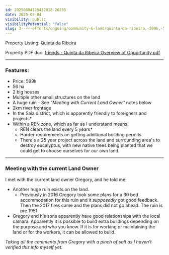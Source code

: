 ```yaml
---
id: 20250804125432018-26285
date: 2025-08-04
visibility: public
visibilityPotential: "false"
slug: 3--⚡--efforts/ongoing/community-&-land/quinta-da-ribeira,-599k,-56-hectares
---
```

Property Listing: [Quinta da Ribeira](https://www.idealista.pt/en/imovel/32655374/) 

Property PDF doc: [friends - Quinta da Ribeira Overview of Opportunity.pdf](/4--x/PublishedAssets/friends---Quinta-da-Ribeira-Overview-of-Opportunity.pdf)

---
### Features:

- Price: 599k
- 56 ha
- 2 big houses
- Multiple other small structures on the land
- A huge ruin - See *"Meeting with Current Land Owner"* notes below
- 2km river frontage
- In the Saia district, which is apparently friendly to foreigners and projects*
- Within a REN zone, which as far as I understand means:
	- REN clears the land every 5 years*
	- Harder requirements on getting additional building permits
	- There's a 25 year project across the land and surrounding area's to destroy eucalyptus, with new native trees being planted that we could get to choose ourselves for our own land.

---

### Meeting with the current Land Owner

I met with the current land owner Gregory, and he told me:

- Another huge ruin exists on the land. 
	- Previously in 2016 Gregory took some plans for a 30 bed accommodation for this ruin and it *supposedly* got good feedback. Then the 2017 fires came and the plans did not go ahead. The ruin is pre 1951.
- Gregory and his sons apparently have good relationships with the local camara. Apparently it is possible to build extra buildings depending on the purpose and who you know.  If it is for working or maintaining the land or for the workers, it can be allowed to build.

*Taking all the comments from Gregory with a pinch of salt as I haven't verified this info myself yet.*
